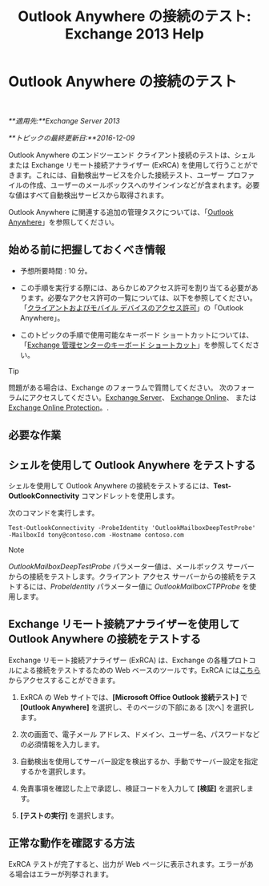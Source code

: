 ﻿---
title: 'Outlook Anywhere の接続のテスト: Exchange 2013 Help'
TOCTitle: Outlook Anywhere の接続のテスト
ms:assetid: 0dc5b68f-2316-446a-84c9-5f1c50dc3776
ms:mtpsurl: https://technet.microsoft.com/ja-jp/library/Ee633453(v=EXCHG.150)
ms:contentKeyID: 50555727
ms.date: 04/24/2018
mtps_version: v=EXCHG.150
ms.translationtype: HT
---

# Outlook Anywhere の接続のテスト

 

_**適用先:**Exchange Server 2013_

_**トピックの最終更新日:**2016-12-09_

Outlook Anywhere のエンドツーエンド クライアント接続のテストは、シェルまたは Exchange リモート接続アナライザー (ExRCA) を使用して行うことができます。これには、自動検出サービスを介した接続テスト、ユーザー プロファイルの作成、ユーザーのメールボックスへのサインインなどが含まれます。必要な値はすべて自動検出サービスから取得されます。

Outlook Anywhere に関連する追加の管理タスクについては、「[Outlook Anywhere](outlook-anywhere-exchange-2013-help.md)」を参照してください。

## 始める前に把握しておくべき情報

  - 予想所要時間 : 10 分。

  - この手順を実行する際には、あらかじめアクセス許可を割り当てる必要があります。必要なアクセス許可の一覧については、以下を参照してください。「[クライアントおよびモバイル デバイスのアクセス許可](clients-and-mobile-devices-permissions-exchange-2013-help.md)」の「Outlook Anywhere」。

  - このトピックの手順で使用可能なキーボード ショートカットについては、「[Exchange 管理センターのキーボード ショートカット](keyboard-shortcuts-in-the-exchange-admin-center-exchange-online-protection-help.md)」を参照してください。


> [!TIP]
> 問題がある場合は、Exchange のフォーラムで質問してください。 次のフォーラムにアクセスしてください。<A href="https://go.microsoft.com/fwlink/p/?linkid=60612">Exchange Server</A>、 <A href="https://go.microsoft.com/fwlink/p/?linkid=267542">Exchange Online</A>、 または <A href="https://go.microsoft.com/fwlink/p/?linkid=285351">Exchange Online Protection</A>。.



## 必要な作業

## シェルを使用して Outlook Anywhere をテストする

シェルを使用して Outlook Anywhere の接続をテストするには、**Test-OutlookConnectivity** コマンドレットを使用します。

次のコマンドを実行します。

    Test-OutlookConnectivity -ProbeIdentity 'OutlookMailboxDeepTestProbe' -MailboxId tony@contoso.com -Hostname contoso.com


> [!NOTE]
> <EM>OutlookMailboxDeepTestProbe</EM> パラメーター値は、メールボックス サーバーからの接続をテストします。クライアント アクセス サーバーからの接続をテストするには、<EM>ProbeIdentity</EM> パラメーター値に <EM>OutlookMailboxCTPProbe</EM> を使用します。



## Exchange リモート接続アナライザーを使用して Outlook Anywhere の接続をテストする

Exchange リモート接続アナライザー (ExRCA) は、Exchange の各種プロトコルによる接続をテストするための Web ベースのツールです。ExRCA には[こちら](https://go.microsoft.com/fwlink/p/?linkid=167905)からアクセスすることができます。

1.  ExRCA の Web サイトでは、**\[Microsoft Office Outlook 接続テスト\]** で **\[Outlook Anywhere\]** を選択し、そのページの下部にある \[次へ\] を選択します。

2.  次の画面で、電子メール アドレス、ドメイン、ユーザー名、パスワードなどの必須情報を入力します。

3.  自動検出を使用してサーバー設定を検出するか、手動でサーバー設定を指定するかを選択します。

4.  免責事項を確認した上で承認し、検証コードを入力して **\[検証\]** を選択します。

5.  **\[テストの実行\]** を選択します。

## 正常な動作を確認する方法

ExRCA テストが完了すると、出力が Web ページに表示されます。エラーがある場合はエラーが列挙されます。

